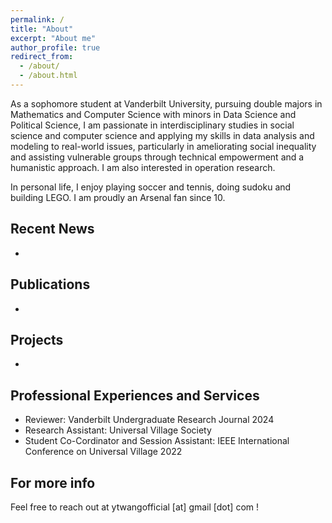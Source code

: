 ```yaml
---
permalink: /
title: "About"
excerpt: "About me"
author_profile: true
redirect_from: 
  - /about/
  - /about.html
---
```


As a sophomore student at Vanderbilt University, pursuing double majors in Mathematics and Computer Science with minors in Data Science and Political Science, I am passionate in interdisciplinary studies in social science and computer science and applying my skills in data analysis and modeling to real-world issues, particularly in ameliorating social inequality and assisting vulnerable groups through technical empowerment and a humanistic approach. I am also interested in operation research.

In personal life, I enjoy playing soccer and tennis, doing sudoku and building LEGO. I am proudly an Arsenal fan since 10.



Recent News
------
* 


Publications
------
* 


Projects
------
* 


Professional Experiences and Services
------
* Reviewer: Vanderbilt Undergraduate Research Journal 2024
* Research Assistant: Universal Village Society
* Student Co-Cordinator and Session Assistant: IEEE International Conference on Universal Village 2022


For more info
------
Feel free to reach out at ytwangofficial [at] gmail [dot] com !
